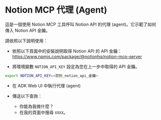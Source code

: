 # Notion MCP 代理 (Agent)

這是一個使用 Notion MCP 工具呼叫 Notion API 的代理 (agent)。它示範了如何傳入 Notion API 金鑰。

請依照以下說明使用：

* 依照以下頁面中的安裝說明取得 Notion API 的 API 金鑰：
https://www.npmjs.com/package/@notionhq/notion-mcp-server

* 將環境變數 `NOTION_API_KEY` 設定為您在上一步中取得的 API 金鑰。

```bash
export NOTION_API_KEY=<您的_notion_api_金鑰>
```

* 在 ADK Web UI 中執行代理 (agent)

* 傳送以下查詢：
  * 你能為我做什麼？
  * 在我的頁面中搜尋 `XXXX`。
